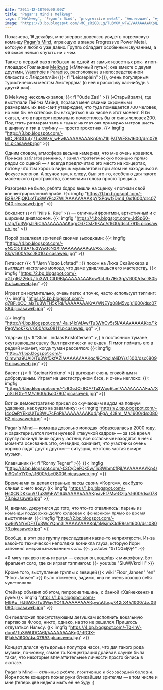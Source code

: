 ```yaml
---
date: "2011-12-18T00:00:00Z"
title: "Pagan's Mind в Melkweg"
tags: ["Melkweg", "Pagan's Mind", "progressive metal", "Амстердам", "музыка", "Нидерланды"]
image: "https://3.bp.blogspot.com/-MC_zRiGDuLg/Tu3WXV_wFwI/AAAAAAAAKpQ/n71hjPATWE8/s1600/dsc07861.picasaweb.jpg"
---
```


Позавчера, 16 декабря, мне впервые довелось увидеть норвежскую команду [Pagan's Mind](http://www.pagansmind.com/), играющую в жанре Progressive Power Metal, которую я люблю уже давно. Группа обладает особенным звучанием, а её вокал нельзя спутать ни с чем.

<!--more-->

Также в первый раз я побывал на одной из самых известных рок- и поп-площадок Голландии [Melkweg](http://www.melkweg.nl/) («Млечный путь»); она вместе с двумя другими, [Waterhole](http://www.waterhole.nl/) и [Paradiso](http://www.paradiso.nl/), расположена в непосредственной близости с Ляйдсепляйн ({{< fl "Leidseplein" >}}), очень популярным туристическим местом Амстердама (о ней я расскажу как-нибудь в другой раз).

В Melkweg несколько залов; {{< fl "Oude Zaal" >}} («Старый зал»), где выступали Пейгнз Майнд, поразил меня своими скромными размерами. Их веб-сайт утверждает, что туда помещается 700 человек, но мне бы не хотелось бы находиться в их числе в этот момент. Я бы сказал, что в партере нормально поместилось бы от силы человек 200. Под стать размерам зала и сцена: на глаз она примерно метров шесть в ширину и три в глубину — просто крохотная.
{{< imgfig "https://3.bp.blogspot.com/-MC_zRiGDuLg/Tu3WXV_wFwI/AAAAAAAAKpQ/n71hjPATWE8/s1600/dsc07861.picasaweb.jpg" >}}

Одним словом, атмосфера весьма камерная, что мне очень нравится. Приехав заблаговременно, я занял стратегическую позицию прямо рядом со сценой — я всегда предпочитаю это место на концертах, потому что там хорошо видишь музыкантов и при этом не находишься в фокусе колонок. А звучок там, к слову, был ого-го, особенно для такого маленького пространства, временами голова просто трещала.

Разогрева не было, ребята бодро вышли на сценку и погнали свой концентрированный драйв.
{{< imgfig "https://1.bp.blogspot.com/-B2RsPFjQKLo/Tu3WYPczZWI/AAAAAAAAKpY/SPqwf9Dm4_0/s1600/dsc07940.picasaweb.jpg" >}}

Вокалист {{< fl "Nils K. Rue" >}} — отличный фронтмен, артистичный и с широким диапазоном.
{{< imgfig "https://4.bp.blogspot.com/-JdSp6O-Ls1g/Tu3WgJhRiCI/AAAAAAAAKqg/O67CslZ9KAc/s1600/dsc07915.picasaweb.jpg" >}}

Порой развлекал зрителей своими выходками:
{{< imgfig "https://4.bp.blogspot.com/-eN5OKrIftfA/Tu3WeG6N3XI/AAAAAAAAKqU/AXdrXosL-8k/s1600/dsc08010.picasaweb.jpg" >}}

Гитарист {{< fl "Jørn Viggo Lofstad" >}} похож на Люка Скайуокера и выглядит настолько молодо, что даже удивляешься его мастерству.
{{< imgfig "https://2.bp.blogspot.com/-xGLg16Z26dU/Tu3WUCIU9BI/AAAAAAAAKow/fcL6x7IEk3g/s1600/dsc08059.picasaweb.jpg" >}}

Играет он изумительно, очень легко и точно, часто использует тэппинг:
{{< imgfig "https://3.bp.blogspot.com/-q7BFubCC_ak/Tu3WTH5kTqI/AAAAAAAAKrA/WNEYgQ8M5vg/s1600/dsc07884.picasaweb.jpg" >}}

{{< imgfig "https://4.bp.blogspot.com/-4a_t4lxVdAw/Tu3WhCv5s5I/AAAAAAAAKqo/1kPegVhok7k/s1600/dsc08111.picasaweb.jpg" >}}

Ударник {{< fl "Stian Lindaas Kristoffersen" >}} в постоянном тумане, окутывающем сцену, был практически не виден. Я смог поймать его в редкий момент, когда туман рассеялся:
{{< imgfig "https://1.bp.blogspot.com/-OImwha9UAl0/Tu3WfDkfAZI/AAAAAAAAKqc/ROYqcIaNiDY/s1600/dsc08099.picasaweb.jpg" >}}

Басист {{< fl "Steinar Krokmo" >}} выглядит очень спокойным и добродушным. Играет на шестиструнном басе, и очень неплохо:
{{< imgfig "https://4.bp.blogspot.com/-1o80eJCh6GA/Tu3WcgEtunI/AAAAAAAAKqA/X_nSLEDh-YM/s1600/dsc07907.picasaweb.jpg" >}}

Вот он демонстративно присел со скучающим видом на подиум ударника, как будто на завалинку:
{{< imgfig "https://2.bp.blogspot.com/-I4oQeRYEkxU/Tu3WU7cFqRI/AAAAAAAAKo4/pFgA_438m_M/s1600/dsc08062.picasaweb.jpg" >}}

Pagan's Mind — команда довольно молодая, образовалась в 2000 году, и характеризуется почти нулевой «текучкой кадров» — за всё время группу покинул лишь один участник, все остальные находятся в ней с момента основания. Это, очевидно, означает, что участники очень хорошо ладят друг с другом — ситуация, не столь частая в мире музыки.

Клавишник {{< fl "Ronny Tegner" >}}:
{{< imgfig "https://3.bp.blogspot.com/-03CyDeFOk5w/Tu3WbmCfRjI/AAAAAAAAKp4/ln9Qu1o1Y0o/s1600/dsc08006.picasaweb.jpg" >}}

Временами он делал странные пассы своим «Коргом», как будто сливая с него воду:
{{< imgfig "https://1.bp.blogspot.com/-HsXCNDKkxuA/Tu3WaEW164I/AAAAAAAAKps/vEt7MseGzIg/s1600/dsc07873.picasaweb.jpg" >}}

И, видимо, докрутился до того, что что-то отвалилось: парень из команды поддержки долго колдовал с фонариком прямо во время выступления:
{{< imgfig "https://2.bp.blogspot.com/-sw9lWNYvDFI/Tu3WdYQnn3I/AAAAAAAAKqI/oMsjmX0dR8s/s1600/dsc08073.picasaweb.jpg" >}}

Вообще, в этот раз группу преследовали какие-то неприятности. Из-за какой-то технической неполадки возникла пауза, которую Йорн заполнил импровизированным соло:
{{< youtube "9aT33aIjQj4" >}}

«Я могу так всю ночь играть» — сказал он, подойдя к микрофону. Вот фрагмент соло, где он играет тэппингом:
{{< youtube "SluWjVkrcHI" >}}

Кроме того, выступление группы с певицей {{< wiki "Floor_Jansen" "en" "Floor Jansen" >}} было отменено, видимо, она не очень хорошо себя чувствовала.

Стейнар объявил об этом, попросив тишины, с банкой «Хайнеккена» в руке:
{{< imgfig "https://1.bp.blogspot.com/-M8Kw_HJ8A0k/Tu3WayXO1fI/AAAAAAAAKpw/uUbqpK42rX4/s1600/dsc08090.picasaweb.jpg" >}}

Он предложил присутствующим девушкам исполнить вокальную партию за Флоор, никто, однако, на это не решился. Пришлось отдуваться Нильсу.
{{< imgfig "https://4.bp.blogspot.com/-TQ-lhV-duoA/Tu3WiUDCA6I/AAAAAAAAKq0/cRCIX-lFjak/s1600/dsc07892.picasaweb.jpg" >}}

Концерт длился чуть дольше полутора часов, что для такого рода музыки, по-моему, самое то. Концентрация драйва в саунде была такая, что некоторые впечатлительные личности просто бились в экстазе.

Pagan's Mind — отличные ребята, позитивные и без звёздной болезни. Йорн после концерта пожал руки ближайшим зрителям — в том числе и мне (теперь две недели мыть её не буду ;)

